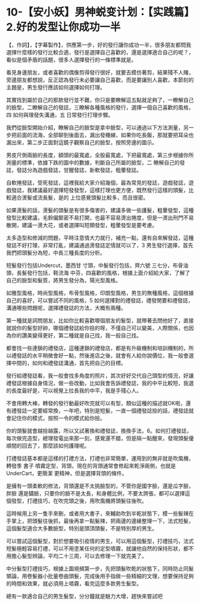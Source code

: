 # 10-【安小妖】男神蜕变计划：【实践篇】2.好的发型让你成功一半

【，作詞】，【字幕製作】，供應第一步，好的發行讓你成功一半，很多朋友都問我選擇什麼樣的發行比較合適，發行是選擇自己喜歡的，還是選擇適合自己的呢？，看似是個矛盾的話題，很多人選擇發行的一條標準就是。

看見身邊朋友，或者喜歡的偶像剪得發行很好，就要去模仿著剪，結果殘不人賭，旁邊朋友都想說，反正認為發行未必要讓自己喜歡，而是要讓別人喜歡，本節刻的主題是，男生發行應該如何選擇如何打理。

其實找到屬於自己的那款發行並不難，你只是要瞭解這五點就足夠了，一瞭解自己的臉型，二瞭解自己的發誌，三瞭解各種風格的發行，選擇一個自己喜歡的風格，四 如何與理發失溝通，五 日常發行打理步驟。

我們從臉型開始介紹，瞭解自己的臉型是拿中臉型，可以通過以下方法測量，另一步把前面的流海，全部聊到後面去，漏出發機線，如果你吃長飯，那就要把耳朵也漏出來，第二步正面對這鏡子觀察自己的臉型，按照旁邊的圖示。

男皮尺側兩臉的長度，額頭的最寬處，全股最寬處，下把最寬處，第三步根據你所測量的標準，依據下跌的圖中的數據，判斷自己所屬的臉型，二 瞭解自己的發誌，發誌分為遊戲發誌，甘醒發誌，新軟發誌，粗暈發誌。

自軟捲發誌，受死發誌，這裡我給大家介紹幾個，最為常見的發誌，遊戲發誌，遊戲發誌，我建議最好選擇短發發型，這樣打理也更方便，既然發行這樣的頭髮，比較適合燙髮或流長髮，是的 上位感覺頭髮比較多，而且很密。

如果燙髮的話，燙髮的頭髮是有很多傷害的，建議多做一些護髮，粗暈發型，這種發型比較建議，毛鈴偏緊密不易打開，也最不容易燙出捲度，但是一燙出刑門不易散開，建議一燙大花，或者選擇叫短類發型，粗暈發型是要考慮。

太多造型和修減的問題，平時注意情大力就行，補充一點，還有自來解發誌，這種發誌不好打理，非常打亂，建議通過燙發誌定情就可以了，3 男生發行選擇，首先我們把頭髮分為短，中長三種長度的分析。

短髮發行包括Undercut，墨西甘 寸頭，中髮發行包括，齊六號 三七分，布骨油頭，長髮發行包括，鞋流海 中芬，四喜歡的風格，根據上面介紹給大家，了解了自己的臉型和髮質，將男生發分為，陽光型風格。

如雅型風格，時尚型風格，布骨型風格，印朗型風格，男生的無種風格，這個根據自己的喜好，可以嘗試不同的風格，5 如何選擇對的禮發誌，禮發閒要和禮發誌，溝通哪些問題呢，選擇禮發誌的方法，大概有兩種。

第一種就是詞問朋友，比如你比較喜歡哪個朋友的髮型，就帶著去問他好了，直接就說你的髮型好帥，哪個禮發誌給你撿的呀，不僅自己可以變美，人際關係，也因為你的讚美變得更好，第二種就是自己找，我一般自己找。

都會找一些連鎖的禮發店，這種連鎖的禮發店，都是有升級機制和培訓機制的，所以禮發誌的水平稍微會好一點，然後進店之後，就會有人給你說價位，我一般會選擇中間的，如何和禮發誌溝通，首先把自己的目標。

發行給禮發誌看，我一般會找多角度的照片，其次好好交代自己頭型的情況，好讓禮發誌根據自身情況，做一些改動，比如我會告訴禮發誌，我的中平比較短，我選的長度最好是，可以視覺上拉長我的中平，我是手殘心人。

不會用轉大棒，轉發的發行動最好吹完就可以有型，類似這種的描述就OK啦，還有禮發誌一定要經常換，一年吧，特別是短髮，一直一個禮發誌撿的話，禮發誌就會記住你的模式，按照一令的模式給你撿。

你的頭髮就會越撿越露，所以又試著換和禮發誌，換換手法，6。如何打禮發誌，每次做完造型，總理發電出來那一刻，感覺還不錯，但是隔一點醒來，發現頭髮優順間的回去了，那麼該如何護理呢。

打禮發誌基本都是這樣的打禮方法，打禮也非常簡單，運用到的無非就是吹風機，轉發季 書子 噴霧定型，背頭，現在的背頭通常會修起來乾淨兩側，也就是UnderCart，更簡潔 更精神，但是選擇背頭的條件。

是擁有一頭柔軟的修法，背頭還是不太挑臉型的，不管你是國字臉，還是瓜字臉，胖臉 還是鏽臉，只要你的臉不是太長，和身體比例，不要太誇張，都可以選擇這個發型，打禮技巧，在吹完頭之後，用吹風機將頭髮往後吹。

這時候用上另一隻手來刪，或者用大書子，來輔助吹到半乾狀態下，模一些髮辣在手掌上，把頭髮往後抓，最後再拿一點髮辣，把兩邊的邊緣整理一下，法式短髮，這個髮型適合大多數臉型，特別是頭頂頭髮，不是特別厚的男生。

可以嘗試這個髮型，對於想要吸引疫情的男生，可以用這個髮型，打禮技巧，法式短髮極輕容易打禮，可以不用塗某任何的定型噴霧，就讓他自然的保持形狀，都不用擔心髮型辨論，平均二十三周，可以去修理一下就完美了。

中分髮型打禮技巧，根據上圖視頻第一步，先把頭髮吹乾的狀態下，同時防止同髮領論，用卷髮器小批量卷曲頭髮，完成後用手指做一些精細的文理，想要保持足夠的時間和效果，就必須用上噴霧，看完這麼多款男生髮型。

總有一款適合自己的男生髮型，分分鐘就是魅力大增，趕快來嘗試吧